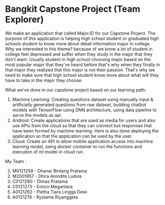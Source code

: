 # Bangkit Capstone Project (Team Explorer)
We make an application that called Major.ID for our Capstone Project. The purpose of this application is helping high school student or graduated high schools student
to know more about detail information major in college. Why we interested in this theme? because of we know a lot of student in college feel depressed and suffer when they study
in the major that they don't want. Usually student in high school choosing major based on the most popular major that they've heard before that's why when they finally in that
major they realized that this major is not their passion. That's why we need to make sure that high school student know more about what will they have to take in the major they choose.

What we've done in our capstone project based on our learning path:
1. Machine Learning: Creating questions dataset using manually input & artificially generated questions from raw dataset, building chatbot models with TensorFlow using DNN architecture, using data pipeline to serve the models as api.
2. Android: Create applications that are used as media for users and also use APIs from the cloud so that they can connect bot responses that have been formed by machine learning. Here is also done deploying the application so that the application can be used by the user.
3. Cloud: Create an API to allow mobile application access into machine learning model, using docker container to run the functions and execution of ml model in cloud run.

My Team :
1. M0121259 - Dhanar Bintang Pratama
2. M2001957 - Dhira Anindita Ludvia
3. C0121280 - Dimas Pratama
4. C0121273 - Enrico Megantara
5. A0121292 - Pietha Tiara Lingga Dewi
6. A0121274 - Rystama Riyanggeta

